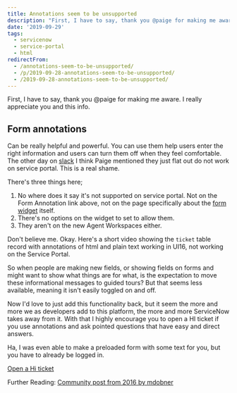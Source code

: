```yaml
---
title: Annotations seem to be unsupported
description: "First, I have to say, thank you @paige for making me aware. I really appreciate you and this info.\r\n\r\n## Form annotations\r\n\r\nCan be really helpful and powerf..."
date: '2019-09-29'
tags:
  - servicenow
  - service-portal
  - html
redirectFrom:
  - /annotations-seem-to-be-unsupported/
  - /p/2019-09-28-annotations-seem-to-be-unsupported/ 
  - /2019-09-28-annotations-seem-to-be-unsupported/
---
```


<!--StartFragment-->

First, I have to say, thank you @paige for making me aware. I really appreciate you and this info.

## Form annotations

Can be really helpful and powerful. You can use them help users enter the right information and users can turn them off when they feel comfortable.\
The other day on [slack](https://sndevs.com/) I think Paige mentioned they just flat out do not work on service portal. This is a real shame.

There's three things here;

1. No where does it say it's not supported on service portal. Not on the Form Annotation link above, not on the page specifically about the [form widget](https://docs.servicenow.com/bundle/newyork-servicenow-platform/page/build/service-portal/concept/form-widget.html) itself.
2. There's no options on the widget to set to allow them.
3. They aren't on the new Agent Workspaces either.

Don't believe me. Okay. Here's a short video showing the `ticket` table record with annotations of html and plain text working in UI16, not working on the Service Portal.

So when people are making new fields, or showing fields on forms and might want to show what things are for what, is the expectation to move these informational messages to guided tours? But that seems less available, meaning it isn't easily toggled on and off.

<!--EndFragment-->

<!--StartFragment-->

Now I'd love to just add this functionality back, but it seem the more and more we as developers add to this platform, the more and more ServiceNow takes away from it. With that I highly encourage you to open a HI ticket if you use annotations and ask pointed questions that have easy and direct answers.

Ha, I was even able to make a preloaded form with some text for you, but you have to already be logged in.

[Open a Hi ticket](https://hi.service-now.com/hisp?id=cssp_irp&description=When%20will%20form%20annoations%20be%20supported%20on%20Service%20Portal%20and%20Agent%20Workspace%3F)

Further Reading: [Community post from 2016 by mdobner](https://community.servicenow.com/community?id=community_question&sys_id=231ccf25db9cdbc01dcaf3231f9619d9)

<!--EndFragment-->